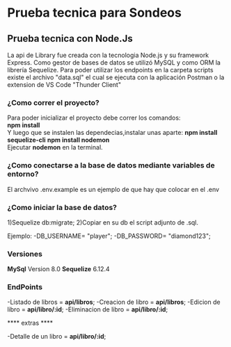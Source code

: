 # Prueba tecnica para Sondeos

## Prueba tecnica con **Node.Js**  
La api de Library fue creada con la tecnologia Node.js y su framework Express. Como gestor de bases de datos se utilizó MySQL y como ORM la librería Sequelize.
Para poder utilizar los endpoints en la carpeta scripts existe el archivo "data.sql" el cual se ejecuta con la aplicación Postman o la extension de VS Code "Thunder Client"

### ¿Como correr el proyecto?  
Para poder inicializar el proyecto debe correr los comandos:  
**npm install**  
Y luego que se instalen las dependecias,instalar unas aparte:
**npm install sequelize-cli**
**npm install nodemon**  
Ejecutar **nodemon** en la terminal.

### ¿Como conectarse a la base de datos mediante variables de entorno?  
El archvivo .env.example es un ejemplo de que hay que colocar en el .env

### ¿Como iniciar la base de datos?
1)Sequelize db:migrate;
2)Copiar en su db el script adjunto de .sql.

Ejemplo: 
-DB_USERNAME= "player";
-DB_PASSWORD= "diamond123";

### Versiones

**MySql** Version 8.0
**Sequelize** 6.12.4


### EndPoints

-Listado de libros = **api/libros**;
-Creacion de libro = **api/libros**;
-Edicion de libro = **api/libro/:id**;
-Eliminacion de libro = **api/libro/:id**;

**** extras ****

-Detalle de un libro = **api/libro/:id**;

